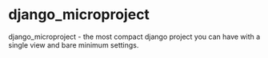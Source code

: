 # django_microproject
django_microproject  - the most compact django project you can have with a single view and bare minimum settings.
